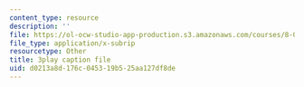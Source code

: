 ```yaml
---
content_type: resource
description: ''
file: https://ol-ocw-studio-app-production.s3.amazonaws.com/courses/8-01sc-classical-mechanics-fall-2016/d0213a8d176c045319b525aa127df8de_sN-m5WkbMyI.srt
file_type: application/x-subrip
resourcetype: Other
title: 3play caption file
uid: d0213a8d-176c-0453-19b5-25aa127df8de
---
```

